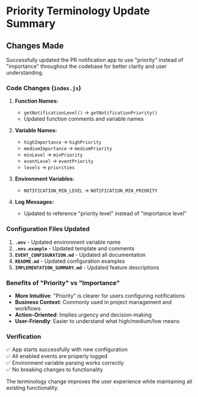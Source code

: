 # Priority Terminology Update Summary

## Changes Made

Successfully updated the PR notification app to use "priority" instead of "importance" throughout the codebase for better clarity and user understanding.

### Code Changes (`index.js`)

1. **Function Names:**
   - `getNotificationLevel()` → `getNotificationPriority()`
   - Updated function comments and variable names

2. **Variable Names:**
   - `highImportance` → `highPriority`
   - `mediumImportance` → `mediumPriority`
   - `minLevel` → `minPriority`
   - `eventLevel` → `eventPriority`
   - `levels` → `priorities`

3. **Environment Variables:**
   - `NOTIFICATION_MIN_LEVEL` → `NOTIFICATION_MIN_PRIORITY`

4. **Log Messages:**
   - Updated to reference "priority level" instead of "importance level"

### Configuration Files Updated

1. **`.env`** - Updated environment variable name
2. **`.env.example`** - Updated template and comments
3. **`EVENT_CONFIGURATION.md`** - Updated all documentation
4. **`README.md`** - Updated configuration examples
5. **`IMPLEMENTATION_SUMMARY.md`** - Updated feature descriptions

### Benefits of "Priority" vs "Importance"

- **More Intuitive**: "Priority" is clearer for users configuring notifications
- **Business Context**: Commonly used in project management and workflows  
- **Action-Oriented**: Implies urgency and decision-making
- **User-Friendly**: Easier to understand what high/medium/low means

### Verification

✅ App starts successfully with new configuration  
✅ All enabled events are properly logged  
✅ Environment variable parsing works correctly  
✅ No breaking changes to functionality

The terminology change improves the user experience while maintaining all existing functionality.